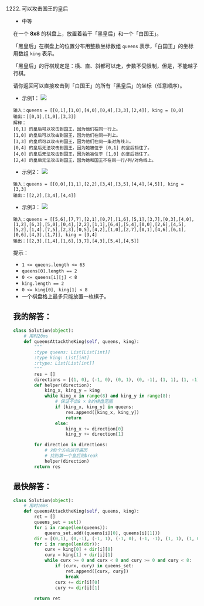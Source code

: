 1222. 可以攻击国王的皇后

- 中等

在一个 **8x8** 的棋盘上，放置着若干「黑皇后」和一个「白国王」。

「黑皇后」在棋盘上的位置分布用整数坐标数组 `queens` 表示，「白国王」的坐标用数组 `king` 表示。

「黑皇后」的行棋规定是：横、直、斜都可以走，步数不受限制，但是，不能越子行棋。

请你返回可以直接攻击到「白国王」的所有「黑皇后」的坐标（任意顺序）。

- 示例1：
![](https://assets.leetcode-cn.com/aliyun-lc-upload/uploads/2019/10/13/untitled-diagram.jpg)
```
输入：queens = [[0,1],[1,0],[4,0],[0,4],[3,3],[2,4]], king = [0,0]
输出：[[0,1],[1,0],[3,3]]
解释： 
[0,1] 的皇后可以攻击到国王，因为他们在同一行上。 
[1,0] 的皇后可以攻击到国王，因为他们在同一列上。 
[3,3] 的皇后可以攻击到国王，因为他们在同一条对角线上。 
[0,4] 的皇后无法攻击到国王，因为她被位于 [0,1] 的皇后挡住了。 
[4,0] 的皇后无法攻击到国王，因为她被位于 [1,0] 的皇后挡住了。 
[2,4] 的皇后无法攻击到国王，因为她和国王不在同一行/列/对角线上。
```

- 示例2：
![](https://assets.leetcode-cn.com/aliyun-lc-upload/uploads/2019/10/13/untitled-diagram-1.jpg)
```
输入：queens = [[0,0],[1,1],[2,2],[3,4],[3,5],[4,4],[4,5]], king = [3,3]
输出：[[2,2],[3,4],[4,4]]
```

- 示例3：
![](https://assets.leetcode-cn.com/aliyun-lc-upload/uploads/2019/10/13/untitled-diagram-2.jpg)
```
输入：queens = [[5,6],[7,7],[2,1],[0,7],[1,6],[5,1],[3,7],[0,3],[4,0],[1,2],[6,3],[5,0],[0,4],[2,2],[1,1],[6,4],[5,4],[0,0],[2,6],[4,5],[5,2],[1,4],[7,5],[2,3],[0,5],[4,2],[1,0],[2,7],[0,1],[4,6],[6,1],[0,6],[4,3],[1,7]], king = [3,4]
输出：[[2,3],[1,4],[1,6],[3,7],[4,3],[5,4],[4,5]]
```

提示：
- `1 <= queens.length <= 63`
- `queens[0].length == 2`
- `0 <= queens[i][j] < 8`
- `king.length == 2`
- `0 <= king[0], king[1] < 8`
- 一个棋盘格上最多只能放置一枚棋子。

## 我的解答：
```python
class Solution(object):
    # 用时20ms
    def queensAttacktheKing(self, queens, king):
        """
        :type queens: List[List[int]]
        :type king: List[int]
        :rtype: List[List[int]]
        """
        res = []
        directions = [(1, 0), (-1, 0), (0, 1), (0, -1), (1, 1), (1, -1), (-1, 1), (-1, -1)]
        def helper(direction):
            king_x, king_y = king
            while king_x in range(8) and king_y in range(8):
                # 保证不出8 × 8的棋盘范围
                if [king_x, king_y] in queens:
                    res.append([king_x, king_y])
                    return
                else:
                    king_x += direction[0]
                    king_y += direction[1]

        for direction in directions:
            # 对8个方向进行遍历
            # 找到第一个皇后则break
            helper(direction)
        return res

```

## 最快解答：
```python
class Solution(object):
    # 用时16ms
    def queensAttacktheKing(self, queens, king): 
        ret = []
        queens_set = set()
        for i in range(len(queens)):
            queens_set.add((queens[i][0], queens[i][1]))
        dir = [(0,1), (0,-1), (-1, 1), (-1, 0), (-1, -1), (1, 1), (1, 0), (1, -1)]
        for i in range(len(dir)):
            curx = king[0] + dir[i][0]
            cury = king[1] + dir[i][1]
            while curx >= 0 and curx < 8 and cury >= 0 and cury < 8:
                if (curx, cury) in queens_set:
                    ret.append([curx, cury])
                    break
                curx += dir[i][0]
                cury += dir[i][1]
        
        return ret
```
